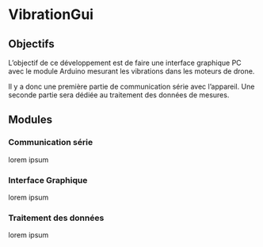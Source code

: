 # VibrationGui

## Objectifs

L’objectif de ce développement est de faire une interface 
graphique PC avec le module Arduino mesurant les vibrations
dans les moteurs de drone.

Il y a donc une première partie de communication série avec l’appareil.
Une seconde partie sera dédiée au traitement des données de mesures.

## Modules

### Communication série

lorem ipsum

### Interface Graphique

lorem ipsum

### Traitement des données

lorem ipsum
